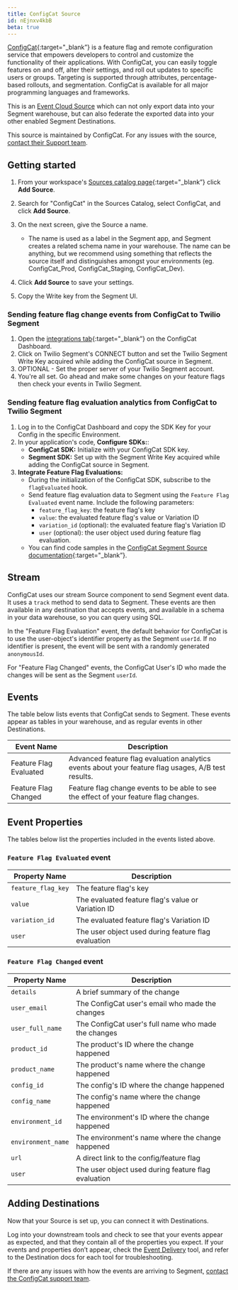 ```yaml
---
title: ConfigCat Source
id: nEjnxv4kbB
beta: true
---
```


[ConfigCat](https://configcat.com/?utm_source=segmentio&utm_medium=docs&utm_campaign=partners){:target="_blank”} is a feature flag and remote configuration service that empowers developers to control and customize the functionality of their applications. With ConfigCat, you can easily toggle features on and off, alter their settings, and roll out updates to specific users or groups. Targeting is supported through attributes, percentage-based rollouts, and segmentation. ConfigCat is available for all major programming languages and frameworks.

This is an [Event Cloud Source](/docs/sources/#event-cloud-sources) which can not only export data into your Segment warehouse, but can also federate the exported data into your other enabled Segment Destinations.

This source is maintained by ConfigCat. For any issues with the source, [contact their Support team](mailto:support@configcat.com).

## Getting started

1. From your workspace's [Sources catalog page](https://app.segment.com/goto-my-workspace/sources/catalog){:target="_blank”} click **Add Source**.
2. Search for "ConfigCat" in the Sources Catalog, select ConfigCat, and click **Add Source**.
3. On the next screen, give the Source a name.

   - The name is used as a label in the Segment app, and Segment creates a related schema name in your warehouse. The name can be anything, but we recommend using something that reflects the source itself and distinguishes amongst your environments (eg. ConfigCat_Prod, ConfigCat_Staging, ConfigCat_Dev).

4. Click **Add Source** to save your settings.
5. Copy the Write key from the Segment UI.

### Sending feature flag change events from ConfigCat to Twilio Segment

1. Open the [integrations tab](https://app.configcat.com/product/integrations){:target="_blank”} on the ConfigCat Dashboard.
2. Click on Twilio Segment's CONNECT button and set the Twilio Segment Write Key acquired while adding the ConfigCat source in Segment.
3. OPTIONAL - Set the proper server of your Twilio Segment account.
4. You're all set. Go ahead and make some changes on your feature flags then check your events in Twilio Segment.

### Sending feature flag evaluation analytics from ConfigCat to Twilio Segment

1. Log in to the ConfigCat Dashboard and copy the SDK Key for your Config in the specific Environment.
2. In your application's code, **Configure SDKs:**:
    - **ConfigCat SDK:** Initialize with your ConfigCat SDK key.
    - **Segment SDK:** Set up with the Segment Write Key acquired while adding the ConfigCat source in Segment.
3. **Integrate Feature Flag Evaluations:**
    - During the initialization of the ConfigCat SDK, subscribe to the `flagEvaluated` hook.
    - Send feature flag evaluation data to Segment using the `Feature Flag Evaluated` event name. Include the following parameters:
        - `feature_flag_key`: the feature flag's key
        - `value`: the evaluated feature flag's value or Variation ID
        - `variation_id` (optional): the evaluated feature flag's Variation ID
        - `user` (optional): the user object used during feature flag evaluation.
    - You can find code samples in the [ConfigCat Segment Source documentation](https://configcat.com/docs/integrations/segment/#analytics){:target="_blank”}.

## Stream

ConfigCat uses our stream Source component to send Segment event data. It uses a `track` method to send data to Segment. These events are then available in any destination that accepts events, and available in a schema in your data warehouse, so you can query using SQL.

In the "Feature Flag Evaluation" event, the default behavior for ConfigCat is to use the user-object's identifier property as the Segment `userId`. If no identifier is present, the event will be sent with a randomly generated `anonymousId`.

For "Feature Flag Changed" events, the ConfigCat User's ID who made the changes will be sent as the Segment `userId`.

## Events

The table below lists events that ConfigCat sends to Segment. These events appear as tables in your warehouse, and as regular events in other Destinations.

| Event Name             | Description                                                                                         |
| ---------------------- | --------------------------------------------------------------------------------------------------- |
| Feature Flag Evaluated | Advanced feature flag evaluation analytics events about your feature flag usages, A/B test results. |
| Feature Flag Changed   | Feature flag change events to be able to see the effect of your feature flag changes.               |

## Event Properties

The tables below list the properties included in the events listed above.

### `Feature Flag Evaluated` event

| Property Name    | Description                                                      |
| ---------------- | ---------------------------------------------------------------- |
| `feature_flag_key` | The feature flag's key                                           |
| `value`          | The evaluated feature flag's value or Variation ID               |
| `variation_id`    | The evaluated feature flag's Variation ID                        |
| `user`           | The user object used during feature flag evaluation              |

### `Feature Flag Changed` event

| Property Name   | Description                                                        |
| ----------------- | ---------------------------------------------------------------- |
| `details`         | A brief summary of the change                                    |
| `user_email`       | The ConfigCat user's email who made the changes                  |
| `user_full_name`    | The ConfigCat user's full name who made the changes              |
| `product_id`       | The product's ID where the change happened                       |
| `product_name`     | The product's name where the change happened                     |
| `config_id`        | The config's ID where the change happened                        |
| `config_name`      | The config's name where the change happened                      |
| `environment_id`   | The environment's ID where the change happened                   |
| `environment_name` | The environment's name where the change happened                 |
| `url`             | A direct link to the config/feature flag                         |
| `user`            | The user object used during feature flag evaluation              |

## Adding Destinations

Now that your Source is set up, you can connect it with Destinations.

Log into your downstream tools and check to see that your events appear as expected, and that they contain all of the properties you expect. If your events and properties don’t appear, check the [Event Delivery](/docs/connections/event-delivery/) tool, and refer to the Destination docs for each tool for troubleshooting.

If there are any issues with how the events are arriving to Segment, [contact the ConfigCat support team](mailto:support@configcat.com).

